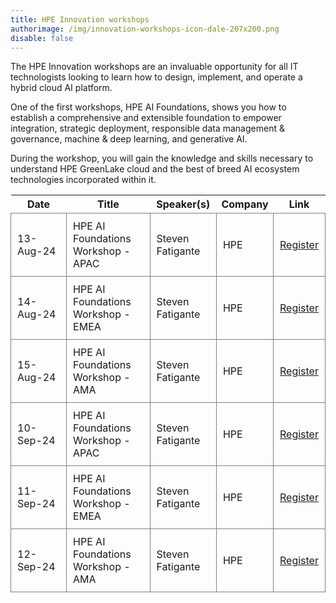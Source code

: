 ```yaml
---
title: HPE Innovation workshops
authorimage: /img/innovation-workshops-icon-dale-207x200.png
disable: false
---
```

The HPE Innovation workshops are an invaluable opportunity for all IT technologists looking to learn how to design, implement, and operate a hybrid cloud AI platform.

One of the first workshops, HPE AI Foundations, shows you how to establish a comprehensive and extensible foundation to empower integration, strategic deployment, responsible data management & governance, machine & deep learning, and generative AI.

During the workshop, you will gain the knowledge and skills necessary to understand HPE GreenLake cloud and the best of breed AI ecosystem technologies incorporated within it.

<style>
table {
    display: block;
    width: 100%;
    width: max-content;
    max-width: 100%;
    overflow: auto;
     -webkit-box-shadow: none;
    -moz-box-shadow: none;
    box-shadow: none;
}
td {
   -webkit-box-shadow: none;
    -moz-box-shadow: none;
    box-shadow: none;
    border:1px solid grey;
    text-align: left !important;
    padding: 10px !important;
}
thead tr:first-child td {
  -webkit-box-shadow: none;
  -moz-box-shadow: none;
  box-shadow: none;
  border:1px solid grey;
  text-align: center !important;
  padding: 20px !important;
  font-weight: bold !important;
}
</style>

| &nbsp;&nbsp;&nbsp;&nbsp;Date&nbsp;&nbsp;&nbsp;&nbsp; | Title                                                                                                                                                                                                                               | Speaker(s)                                                     | Company                    | Link                                                                                                        |
| ---------------------------------------------------- | ----------------------------------------------------------------------------------------------------------------------------------------------------------------------------------------------------------------------------------- | -------------------------------------------------------------- | -------------------------- | ----------------------------------------------------------------------------------------------------------- |
| 13-Aug-24                                            | HPE AI Foundations Workshop - APAC | Steven Fatigante | HPE             | [Register](https://hpe.zoom.us/webinar/register/WN_ZZ2XTd4mS3WJ-K-HCduzBw#/registration) |
| 14-Aug-24                                            | HPE AI Foundations Workshop - EMEA | Steven Fatigante | HPE             | [Register](https://hpe.zoom.us/webinar/register/WN_uwQZY46XSTOxQfkiOTdB7A#/registration) |
| 15-Aug-24                                            | HPE AI Foundations Workshop - AMA | Steven Fatigante | HPE             | [Register](https://hpe.zoom.us/webinar/register/WN_4ywnxONUS1CnIoOO6fPh9Q#/registration) |
| 10-Sep-24                                            | HPE AI Foundations Workshop - APAC | Steven Fatigante | HPE             | [Register](https://hpe.zoom.us/webinar/register/WN_ofub1gi-T8Of4ZuN0nEG2Q#/registration) |
| 11-Sep-24                                            | HPE AI Foundations Workshop - EMEA | Steven Fatigante | HPE             | [Register](https://hpe.zoom.us/webinar/register/WN_XDGTM7-HTo6eLV8HEbxrfA#/registration) |
| 12-Sep-24                                            | HPE AI Foundations Workshop - AMA | Steven Fatigante | HPE             | [Register](https://hpe.zoom.us/webinar/register/WN_h4NhbzWYTjieyEXrElilVg#/registration) |
